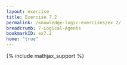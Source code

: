 ```yaml
---
layout: exercise
title: Exercise 7.2
permalink: /knowledge-logic-exercises/ex_2/
breadcrumb: 7-Logical-Agents
bookmarkID: ex7.2
home: "true"
---
```


{% include mathjax_support %}


